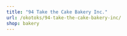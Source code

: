```yaml
---
title: "94 Take the Cake Bakery Inc."
url: /okotoks/94-take-the-cake-bakery-inc/
shop: bakery
---
```

